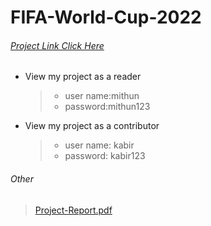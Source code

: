 # FIFA-World-Cup-2022 

###### [Project Link Click Here](https://apex.oracle.com/pls/apex/r/project_302-_2_/fifa221/home?session=105645115146535)

- View my project as a reader
    > - user name:mithun
    > - password:mithun123
- View my project as a contributor
    > - user name: kabir
    > - password: kabir123
   

###### Other
> [Project-Report.pdf](https://drive.google.com/file/d/1TfrnMljUYhL6riPwNF6kYltUlsynluG6/view?usp=sharing)
